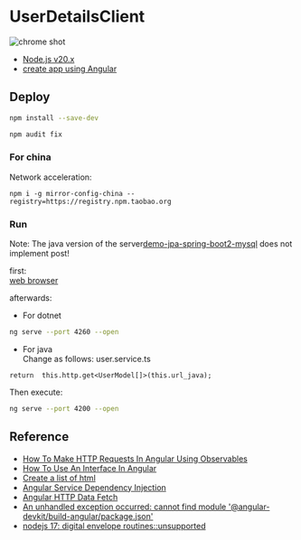 # UserDetailsClient
![chrome shot](https://gitee.com/xiaobin80/cnblogs/raw/master/images/UserDetailsClient-static.png)

- [Node.js v20.x](https://nodejs.org/dist/latest-v20.x/)
- [create app using Angular](https://tdtc-hrb.github.io/cnblogs1/post/js-angular-app/)


## Deploy
```bash
npm install --save-dev
```

```bash
npm audit fix
```

### For china
Network  acceleration:
```
npm i -g mirror-config-china --registry=https://registry.npm.taobao.org
```

### Run
Note: The java version of the server[demo-jpa-spring-boot2-mysql](https://github.com/xiaobin80/demo-jpa-spring-boot2-mysql) does not implement post!

first:    
[web browser](https://<server-ip>:7294/api/UserDetails)

afterwards:    
- For dotnet
```bash
ng serve --port 4260 --open
```
- For java    
Change as follows: user.service.ts
```
return  this.http.get<UserModel[]>(this.url_java);
```
Then execute:    
```bash
ng serve --port 4200 --open
```


## Reference
- [How To Make HTTP Requests In Angular Using Observables](https://vegibit.com/how-to-make-http-requests-in-angular-using-observables)
- [How To Use An Interface In Angular](https://vegibit.com/how-to-use-an-interface-in-angular/)
- [Create a list of html](https://vegibit.com/angular-styles-vs-styleurls/)
- [Angular Service Dependency Injection](https://vegibit.com/angular-service-dependency-injection/)
- [Angular HTTP Data Fetch](https://errorsea.com/angular-http-data-fetch/)
- [An unhandled exception occurred: cannot find module '@angular-devkit/build-angular/package.json'](https://quizdeveloper.com/faq/resolved-an-unhandled-exception-occurred-cannot-find-module-angular-devkitb-aid62)
- [nodejs 17: digital envelope routines::unsupported](https://github.com/webpack/webpack/issues/14532)
